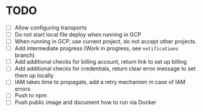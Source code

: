 # TODO

- [ ] Allow configuring transports
- [ ] Do not start local file deploy when running in GCP
- [ ] When running in GCP, use current project, do not accept other projects.
- [ ] Add intermediate progress (Work in progress, see `notifications` branch)
- [ ] Add additional checks for billing account, return link to set up billing
- [ ] Add additional checks for credentials, return clear error message to set them up locally
- [ ] IAM takes time to propagate, add a retry mechanism in case of IAM errors
- [ ] Push to npm
- [ ] Push public image and document how to run via Docker